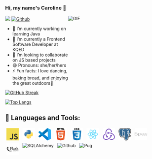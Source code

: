 ### Hi, my name's Caroline 👋

![](https://visitor-badge.laobi.icu/badge?page_id=Chocoloco123.Chocoloco1232)
[![Github](https://img.shields.io/github/followers/Chocoloco123?label=Follow&style=social)](https://github.com/Chocoloco123)
<img align="right" alt="GIF" src="https://res.cloudinary.com/dsz4sha80/image/upload/v1641515896/CuteComputerGif_mvvnyi.gif" width="300" height="200" />

- 🔭 I’m currently working on learning Java
- 🌱 I’m currently a Frontend Software Developer at KQED
- 💞 I’m looking to collaborate on JS based projects
- 😄 Pronouns: she/her/hers
- ⚡ Fun facts: I love dancing, baking bread, and enjoying the great outdoors🌲
<!--
**Chocoloco123/Chocoloco123** is a ✨ _special_ ✨ repository because its `README.md` (this file) appears on your GitHub profile.

Here are some ideas to get you started:

- 🔭 I’m currently working on ...
- 🌱 I’m currently learning ...
- 👯 I’m looking to collaborate on ...
- 🤔 I’m looking for help with ...
- 💬 Ask me about ...
- 📫 How to reach me: ...
- 😄 Pronouns: ...
- ⚡ Fun fact: ...
-->

<!--
![Caroline's GitHub stats](https://github-readme-stats.vercel.app/api?username=Chocoloco123&show_icons=true&theme=radical)
-->

[![GitHub Streak](https://github-readme-streak-stats.herokuapp.com/?user=Chocoloco123&theme=radical)](https://git.io/streak-stats)

[![Top Langs](https://github-readme-stats.vercel.app/api/top-langs/?username=Chocoloco123&layout=compact&theme=radical)](https://github.com/Chocoloco1232/github-readme-stats)

## 🧰 Languages and Tools:
<p align="left">
<img src="https://raw.githubusercontent.com/github/explore/80688e429a7d4ef2fca1e82350fe8e3517d3494d/topics/javascript/javascript.png" alt="Javascript" height="40" style="vertical-align:top; margin:4px">
<img src="https://raw.githubusercontent.com/github/explore/80688e429a7d4ef2fca1e82350fe8e3517d3494d/topics/python/python.png" alt="Python" height="40" style="vertical-align:top; margin:4px">
<img src="https://raw.githubusercontent.com/github/explore/80688e429a7d4ef2fca1e82350fe8e3517d3494d/topics/visual-studio-code/visual-studio-code.png" alt="VS Code" height="40" style="vertical-align:top; margin:4px">
<img src="https://raw.githubusercontent.com/github/explore/80688e429a7d4ef2fca1e82350fe8e3517d3494d/topics/html/html.png" alt="HTML" height="40" style="vertical-align:top; margin:4px">
<img src="https://raw.githubusercontent.com/github/explore/80688e429a7d4ef2fca1e82350fe8e3517d3494d/topics/css/css.png" alt="CSS" height="40" style="vertical-align:top; margin:4px">
<img src="https://raw.githubusercontent.com/github/explore/80688e429a7d4ef2fca1e82350fe8e3517d3494d/topics/react/react.png" alt="React" height="40" style="vertical-align:top; margin:4px">
<img src="https://raw.githubusercontent.com/github/explore/80688e429a7d4ef2fca1e82350fe8e3517d3494d/topics/redux/redux.png" alt="Redux" height="40" style="vertical-align:top; margin:4px">
<img src="https://raw.githubusercontent.com/github/explore/80688e429a7d4ef2fca1e82350fe8e3517d3494d/topics/postgresql/postgresql.png" alt="PostgreSQL" height="40" style="vertical-align:top; margin:4px">
<img src="https://raw.githubusercontent.com/github/explore/80688e429a7d4ef2fca1e82350fe8e3517d3494d/topics/express/express.png" alt="Express" height="40" style="vertical-align:top; margin:4px">
<img src="https://raw.githubusercontent.com/github/explore/80688e429a7d4ef2fca1e82350fe8e3517d3494d/topics/flask/flask.png" alt="Flask" height="40" style="vertical-align:top; margin:4px">
<img src="https://www.sqlalchemy.org/img/sqla_logo.png" alt="SQLAlchemy" height="40" style="vertical-align:top; margin:4px">
<img src="https://github.githubassets.com/images/modules/logos_page/GitHub-Mark.png" alt="Github" height="40" style="vertical-align:top; margin:4px">
<img src="https://camo.githubusercontent.com/2eb688a747805c9acd144faf728c8a30f86fc4ca5fb39e6528232f0372151364/68747470733a2f2f63646e2e7261776769742e636f6d2f7075676a732f7075672d6c6f676f2f656563343336636565386664396431373236643738333963626539396431663639343639326330632f5356472f7075672d66696e616c2d6c6f676f2d5f2d636f6c6f75722d3132382e737667" alt="Pug" height="40" style="vertical-align:top; margin:4px">
</p>

<!-- [![Caroline's GitHub stats](https://github-readme-stats.vercel.app/api?username=Chocoloco123)](https://github.com/Chocoloco123/github-readme-stats) -->



